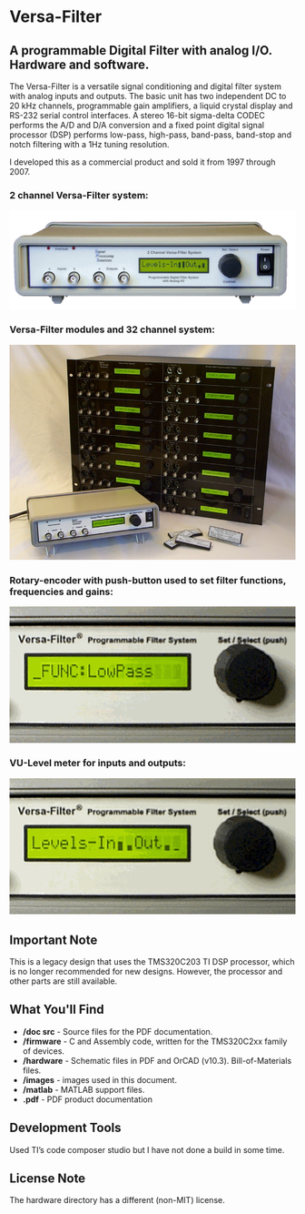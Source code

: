 # Versa-Filter
## A programmable Digital Filter with analog I/O. Hardware and software.

The Versa-Filter is a versatile signal conditioning and digital filter system with analog inputs and outputs. The basic unit has two independent DC to 20 kHz channels, programmable gain amplifiers, a liquid crystal display and RS-232 serial control interfaces. A stereo 16-bit sigma-delta CODEC performs the A/D and D/A conversion and a fixed point digital signal processor (DSP) performs low-pass, high-pass, band-pass, band-stop and notch filtering with a 1Hz tuning resolution.

I developed this as a commercial product and sold it from 1997 through 2007.

### 2 channel Versa-Filter system: 
![img](https://github.com/mspenceree/Versa-Filter/blob/master/images/2ch%20System.jpg)

### Versa-Filter modules and 32 channel system:
![img](https://github.com/mspenceree/Versa-Filter/blob/master/images/32ch%20System%20%26%20Modules.jpg)

### Rotary-encoder with push-button used to set filter functions, frequencies and gains:
![img](https://github.com/mspenceree/Versa-Filter/blob/master/images/VFMovie.gif)

### VU-Level meter for inputs and outputs:
![img](https://github.com/mspenceree/Versa-Filter/blob/master/images/VUMovie.gif)


## Important Note
This is a legacy design that uses the TMS320C203 TI DSP processor, which is no longer recommended for new designs. However, the processor and other parts are still available.

## What You'll Find
- **/doc src** - Source files for the PDF documentation.
- **/firmware** - C and Assembly code, written for the TMS320C2xx family of devices.
- **/hardware** - Schematic files in PDF and OrCAD (v10.3). Bill-of-Materials files.
- **/images** - images used in this document.
- **/matlab** - MATLAB support files.
- **.pdf** - PDF product documentation

## Development Tools
Used TI’s code composer studio but I have not done a build in some time.

## License Note
The hardware directory has a different (non-MIT) license.
